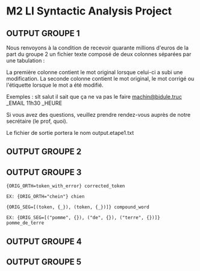 # M2 LI Syntactic Analysis Project

## OUTPUT GROUPE 1
Nous renvoyons à la condition de recevoir quarante millions d'euros de la part du groupe 2 un fichier texte composé de deux colonnes séparées par une tabulation :

La première colonne contient le mot original lorsque celui-ci a subi une modification.
La seconde colonne contient le mot original, le mot corrigé ou l'étiquette lorsque le mot a été modifié.

Exemples :
slt	salut
	il
	sait
	que
	ça
	ne
	va
	pas
	le
	faire
machin@bidule.truc	_EMAIL
11h30	_HEURE

Si vous avez des questions, veuillez prendre rendez-vous auprès de notre secrétaire (le prof, quoi).

Le fichier de sortie portera le nom output.etape1.txt

## OUTPUT GROUPE 2

## OUTPUT GROUPE 3
`{ORIG_ORTH=token_with_error} corrected_token`

`EX: {ORIG_ORTH="chein"} chien`

`{ORIG_SEG=[(token, {_}), (token, {_})]} compound_word`

`EX: {ORIG_SEG=[("pomme", {}), ("de", {}), ("terre", {})]} pomme_de_terre`

## OUTPUT GROUPE 4

## OUTPUT GROUPE 5
